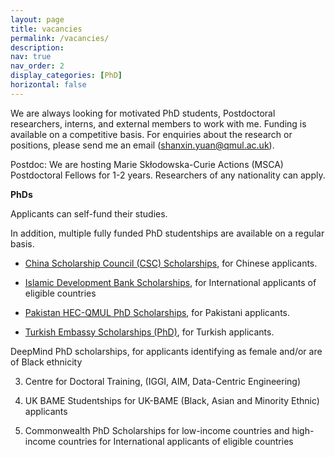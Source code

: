 ```yaml
---
layout: page
title: vacancies
permalink: /vacancies/
description: 
nav: true
nav_order: 2
display_categories: [PhD]
horizontal: false
---
```


We are always looking for motivated PhD students, Postdoctoral researchers, interns, and external members to work with me. Funding is available on a competitive basis. For enquiries about the research or positions, please send me an email (shanxin.yuan@qmul.ac.uk).



Postdoc: We are hosting Marie Skłodowska-Curie Actions (MSCA) Postdoctoral Fellows for 1-2 years. Researchers of any nationality can apply.
     

**PhDs** 

Applicants can self-fund their studies.

In addition, multiple fully funded PhD studentships are available on a regular basis.

- [China Scholarship Council (CSC) Scholarships​](https://www.qmul.ac.uk/scholarships/items/queen-mary-csc-phd-scholarships.html), for Chinese applicants.

- [Islamic Development Bank Scholarships](https://www.qmul.ac.uk/scholarships/items/idb-qmul-phd-scholarships.html), for International applicants of eligible countries
 

- [Pakistan HEC-QMUL PhD Scholarships](https://www.qmul.ac.uk/scholarships/items/pakistan-hec-qmul-phd-scholarships.html), for Pakistani applicants.

- [Turkish Embassy Scholarships (PhD)](https://www.qmul.ac.uk/scholarships/items/turkish-embassy-scholarships--1.html), for Turkish applicants.


DeepMind PhD scholarships​, for applicants identifying as female and/or are of Black ethnicity

3. Centre for Doctoral Training, (IGGI, AIM, Data-Centric Engineering)​

4. UK BAME Studentships for UK-BAME (Black, Asian and Minority Ethnic) applicants

5. Commonwealth PhD Scholarships for low-income countries and high-income countries for International applicants of eligible countries







